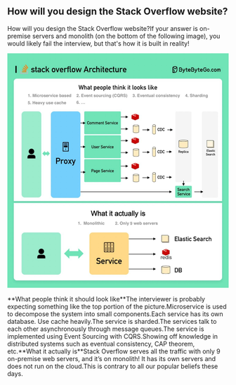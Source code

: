 ## How will you design the Stack Overflow website?
How will you design the Stack Overflow website?If your answer is on-premise servers and monolith (on the bottom of the following image), you would likely fail the interview, but that's how it is built in reality!<p>
  <img src="../images/stackoverflow.jpg" />
</p>
**What people think it should look like**The interviewer is probably expecting something like the top portion of the picture.Microservice is used to decompose the system into small components.Each service has its own database. Use cache heavily.The service is sharded.The services talk to each other asynchronously through message queues.The service is implemented using Event Sourcing with CQRS.Showing off knowledge in distributed systems such as eventual consistency, CAP theorem, etc.**What it actually is**Stack Overflow serves all the traffic with only 9 on-premise web servers, and it’s on monolith! It has its own servers and does not run on the cloud.This is contrary to all our popular beliefs these days.